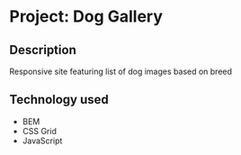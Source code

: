 # Project: Dog Gallery

## Description
Responsive site featuring list of dog images based on breed

## Technology used
* BEM
* CSS Grid
* JavaScript


